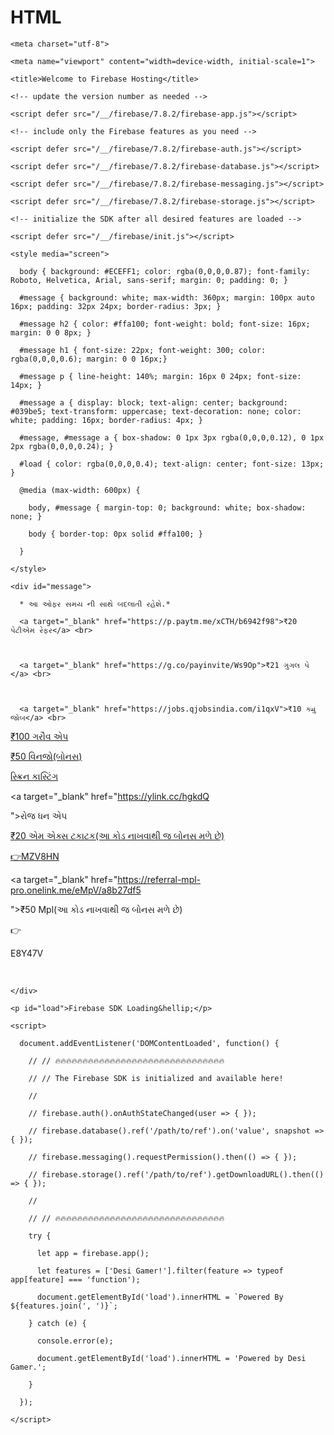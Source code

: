 # HTML
<!DOCTYPE html>

<html>

  <head>

    <meta charset="utf-8">

    <meta name="viewport" content="width=device-width, initial-scale=1">

    <title>Welcome to Firebase Hosting</title>

    <!-- update the version number as needed -->

    <script defer src="/__/firebase/7.8.2/firebase-app.js"></script>

    <!-- include only the Firebase features as you need -->

    <script defer src="/__/firebase/7.8.2/firebase-auth.js"></script>

    <script defer src="/__/firebase/7.8.2/firebase-database.js"></script>

    <script defer src="/__/firebase/7.8.2/firebase-messaging.js"></script>

    <script defer src="/__/firebase/7.8.2/firebase-storage.js"></script>

    <!-- initialize the SDK after all desired features are loaded -->

    <script defer src="/__/firebase/init.js"></script>

    <style media="screen">

      body { background: #ECEFF1; color: rgba(0,0,0,0.87); font-family: Roboto, Helvetica, Arial, sans-serif; margin: 0; padding: 0; }

      #message { background: white; max-width: 360px; margin: 100px auto 16px; padding: 32px 24px; border-radius: 3px; }

      #message h2 { color: #ffa100; font-weight: bold; font-size: 16px; margin: 0 0 8px; }

      #message h1 { font-size: 22px; font-weight: 300; color: rgba(0,0,0,0.6); margin: 0 0 16px;}

      #message p { line-height: 140%; margin: 16px 0 24px; font-size: 14px; }

      #message a { display: block; text-align: center; background: #039be5; text-transform: uppercase; text-decoration: none; color: white; padding: 16px; border-radius: 4px; }

      #message, #message a { box-shadow: 0 1px 3px rgba(0,0,0,0.12), 0 1px 2px rgba(0,0,0,0.24); }

      #load { color: rgba(0,0,0,0.4); text-align: center; font-size: 13px; }

      @media (max-width: 600px) {

        body, #message { margin-top: 0; background: white; box-shadow: none; }

        body { border-top: 0px solid #ffa100; }

      }

    </style>

  </head>

  <body>

    <div id="message">

      * આ ઓફર સમય ની સાથે બદલાતી રહેશે.*

      <a target="_blank" href="https://p.paytm.me/xCTH/b6942f98">₹20 પેટીએમ રેફર</a> <br>

      

      <a target="_blank" href="https://g.co/payinvite/Ws9Op">₹21 ગુગલ પે </a> <br>

      

      <a target="_blank" href="https://jobs.qjobsindia.com/i1qxV">₹10 ક્યુ જોબ</a> <br>

<a target="_blank" href="https://groww.app.link/refe/kalu19825593">₹100 ગરૌવ એપ</a> <br>

<a target="_blank" href="https://winzo.onelink.me/gu8K/71c4ddb2">₹50 વિનજો(બોનસ)</a> <br>

<a target="_blank" href="https://play.google.com/store/apps/details?id=nfo.oneassist">સ્ક્રિન કાસ્ટિંગ</a> <br>

<a target="_blank" href="https://ylink.cc/hgkdQ

">રોજ ધન એપ</a> <br>

<a target="_blank" href="https://referral.mxtakatak.com/vQZT/41fa765?inviteCode=MZV8HN">₹20 એમ એક્સ ટકાટક(આ કોડ નાખવાથી જ બોનસ મળે છે)

👉MZV8HN</a> <br>

<a target="_blank" href="https://referral-mpl-pro.onelink.me/eMpV/a8b27df5

">₹50 Mpl(આ કોડ નાખવાથી જ બોનસ મળે છે)

👉

E8Y47V</a> <br>

<br /></div>

    </div>

    <p id="load">Firebase SDK Loading&hellip;</p>

    <script>

      document.addEventListener('DOMContentLoaded', function() {

        // // 🔥🔥🔥🔥🔥🔥🔥🔥🔥🔥🔥🔥🔥🔥🔥🔥🔥🔥🔥🔥🔥🔥🔥🔥🔥🔥🔥🔥🔥🔥🔥

        // // The Firebase SDK is initialized and available here!

        //

        // firebase.auth().onAuthStateChanged(user => { });

        // firebase.database().ref('/path/to/ref').on('value', snapshot => { });

        // firebase.messaging().requestPermission().then(() => { });

        // firebase.storage().ref('/path/to/ref').getDownloadURL().then(() => { });

        //

        // // 🔥🔥🔥🔥🔥🔥🔥🔥🔥🔥🔥🔥🔥🔥🔥🔥🔥🔥🔥🔥🔥🔥🔥🔥🔥🔥🔥🔥🔥🔥🔥

        try {

          let app = firebase.app();

          let features = ['Desi Gamer!'].filter(feature => typeof app[feature] === 'function');

          document.getElementById('load').innerHTML = `Powered By ${features.join(', ')}`;

        } catch (e) {

          console.error(e);

          document.getElementById('load').innerHTML = 'Powered by Desi Gamer.';

        }

      });

    </script>

  </body>

</html>

